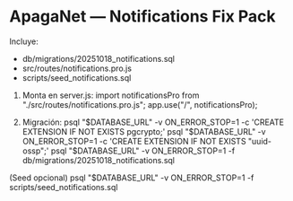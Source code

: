 # ApagaNet — Notifications Fix Pack
Incluye:
- db/migrations/20251018_notifications.sql
- src/routes/notifications.pro.js
- scripts/seed_notifications.sql

1) Monta en server.js:
import notificationsPro from "./src/routes/notifications.pro.js";
app.use("/", notificationsPro);

2) Migración:
psql "$DATABASE_URL" -v ON_ERROR_STOP=1 -c 'CREATE EXTENSION IF NOT EXISTS pgcrypto;'
psql "$DATABASE_URL" -v ON_ERROR_STOP=1 -c 'CREATE EXTENSION IF NOT EXISTS "uuid-ossp";'
psql "$DATABASE_URL" -v ON_ERROR_STOP=1 -f db/migrations/20251018_notifications.sql

(Seed opcional)
psql "$DATABASE_URL" -v ON_ERROR_STOP=1 -f scripts/seed_notifications.sql
